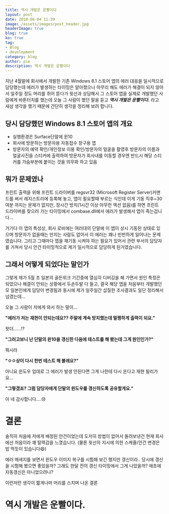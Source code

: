 ```yaml
---
title: 역시 개발은 운빨이다
layout: post
date: 2018-06-04 11:39
image: /assets/images/post_header.jpg
headerImage: true
blog: true
ko: true
tag:
- Blog
- development
category: blog
author: pie
description: 역시 개발은 운빨이다
---
```


지난 4월말에 회사에서 개발한 기존 Windows 8.1 스토어 앱의 에러 대응을 일시적으로 담당했는데 에러가 발생하는 타이밍은 알아챘으나
아무리 해도 에러가 해결이 되지 않아서 일주일 정도 머리를 쥐어 뜯다가 윗선과 상담해서 그 스토어 앱을 실제로 개발했던 사람에게 
바톤터치를 했는데 오늘 그 사람이 했던 말을 듣고 ***역시 개발은 운빨이다.*** 라고 새삼 생각을 했기 때문에 간단히 생각을 정리해 보려 합니다.

## 당시 담당했던 Windows 8.1 스토어 앱의 개요
- 실행환경은 Surface단말에 윈10
- 회사에 방문하는 방문자용 자동접수 창구용 앱
- 방문자의 예약 확인/개인정보 이용 확인/방문자의 얼굴을 촬영후 방문자의 이름과 얼굴사진을 
스티커에 출력하여 방문자가 회사내를 이동할 경우엔 반드시 해당 스티커를 가슴부분에 붙이는 것을 의무화 하고 있음

## 뭐가 문제였나

프린트 출력을 위해 프린트 드라이버를 regsvr32 (Microsoft Register Server)커맨드를 써서 레지스트리에 등록해 놓고, 앱이 필요할때 부르는 식인데
이게 기동 직후~30여분 까지는 문제가 없지만, 장시간 방치(1시간 이상 아무런 액션 없음)를 하면 프린트 드라이버를 찾으러 가는 타이밍에서
combase.dll에서 에러가 발생해서 앱이 죽는겁니다... 

거기다 이 앱의 특성상, 회사 로비에는 여러대의 단말에 이 앱이 상시 기동된 상태로 있으며 방문자가 없을때는 만지는 사람도 없어서 이 에러는 꽤나 빈번하게 일어나는 문제였습니다. 
그리고 그때마다 앱을 재기동 시켜야 하는 필요가 있어서 관련 부서의 담당자를 거쳐서 당시 안건 타이밍적으로 제가 일시적으로 담당하게 된거였습니다.

## 그래서 어떻게 되었다는 말인가

그렇게 제가 5월 초 일본의 골든위크 기간중에 열심히 디버깅을 해 가면서 원인 특정은 되었으나 해결이 안되는 상황에서 두손두발 다 들고,
결국 해당 앱을 처음부터 개발했던 모 일본인에게 담당이 변경됨과 동시에 제가 일주일간 삽질한 조사결과도 일단 정리해서 넘겼는데...


오늘 그 사람이 저에게 와서 하는 말이...

**"에러가 저는 재현이 안되는데요?? 주말에 계속 방치했는데 멀쩡하게 출력이 되요."**

왓더......!?

**"그러고보니 난 단말의 윈10을 갱신한 다음에 테스트를 해 봤는데 그게 원인인가?"**

뭐시라

**"ㅇㅇ상이 다시 한번 테스트 해 볼래요?"**

아니요 윈도우 업데로 그 에러가 발생 안된다면 그게 나한테 다시 온다고 재현 될리가요...

**"그렇겠죠? 그럼 담당자에게 단말의 윈도우를 갱신하도록 공유할게요."**

아 네 감사합니다....:cry:

# 결론
솔직히 처음에 저에게 배정된 안건이었는데 도저히 방법이 없어서 돌려보낸건 현재 회사에선 처음이라 꽤 탈력감을 느꼈습니다.
(물론 윗선의 지시에 의한 스케줄/안건 변경은 밥 먹듯이 있습니다:smile:)


에러 메세지를 보면서 윈도우 이미지 복구를 시험해 보긴 했지만 갱신이라.. 
당시에 갱신을 시험해 봤으면 좋았을까? 그래도 한달 전의 갱신 타이밍에서 그게 나았을까? 애초에 자동갱신은 아니었으려나?

이런저런 생각이 짧게나마 머리를 스치며 나온 결론

# 역시 개발은 운빨이다.



